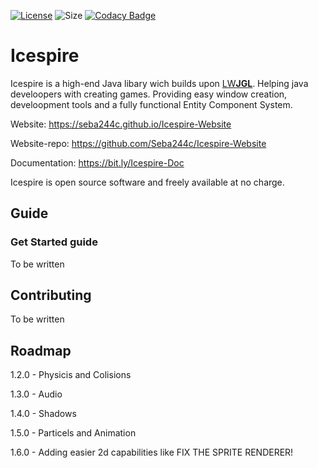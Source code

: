 [![License](https://img.shields.io/github/license/seba244c/icespire)](https://github.com/Seba244c/Icespire/blob/master/LICENSE.md)
![Size](https://img.shields.io/github/repo-size/Seba244c/Icespire)
[![Codacy Badge](https://api.codacy.com/project/badge/Grade/994f814af8c749d48d0ad49a797c71e7)](https://www.codacy.com/manual/Seba244c/Icespire?utm_source=github.com&amp;utm_medium=referral&amp;utm_content=Seba244c/Icespire&amp;utm_campaign=Badge_Grade)
# Icespire
Icespire is a high-end Java libary wich builds upon [LW**JGL**](https://www.lwjgl.org/). Helping java develoopers with creating games. Providing easy window creation, develoopment tools and a fully functional Entity Component System.

Website: <https://seba244c.github.io/Icespire-Website>

Website-repo: <https://github.com/Seba244c/Icespire-Website>

Documentation: <https://bit.ly/Icespire-Doc>

Icespire is open source software and freely available at no charge.

## Guide
### Get Started guide
To be written

## Contributing
To be written

## Roadmap
1.2.0 - Physicis and Colisions

1.3.0 - Audio

1.4.0 - Shadows

1.5.0 - Particels and Animation

1.6.0 - Adding easier 2d capabilities like FIX THE SPRITE RENDERER!
